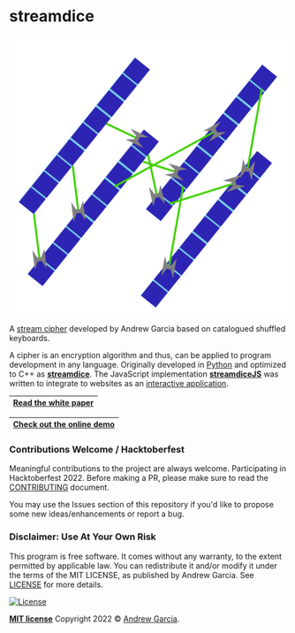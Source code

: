 # streamdice

![](streamdice.svg) 

A [stream cipher](https://en.wikipedia.org/wiki/Stream_cipher) developed by Andrew Garcia based on catalogued shuffled keyboards. 



A cipher is an encryption algorithm and thus, can be applied to program development in
any language. Originally developed in [Python](./python) and optimized to C++ as [**streamdice**](./streamdice). The JavaScript implementation [**streamdiceJS**](./streamdiceJS) was written to integrate to websites as an [interactive application](https://andrewatcloud.com/streamdice/). 

| [Read the white paper](https://raw.githubusercontent.com/andrewrgarcia/streamdice/main/whitepaper.pdf) |
| -------------------------------------------------------------------------------------------- |

| [Check out the online demo](https://adryangl.com/streamdice/) |
| ------------------------------------------------------------------ |

### Contributions Welcome / Hacktoberfest

Meaningful contributions to the project are always welcome. Participating in Hacktoberfest 2022. Before making a PR, please make sure to read the [CONTRIBUTING](./CONTRIBUTING.md) document.

You may use the Issues section of this repository if you'd like to propose some new ideas/enhancements or report a bug.

### Disclaimer: Use At Your Own Risk

This program is free software. It comes without any warranty, to the extent permitted by applicable law. You can redistribute it and/or modify it under the terms of the MIT LICENSE, as published by Andrew Garcia. See [LICENSE](https://github.com/andrewrgarcia/streamdice/blob/main/LICENSE) for more details.

[![License](http://img.shields.io/:license-mit-blue.svg?style=flat-square)](http://badges.mit-license.org)

**[MIT license](./LICENSE)** Copyright 2022 © <a href="https://github.com/andrewrgarcia" target="_blank">Andrew Garcia</a>.

